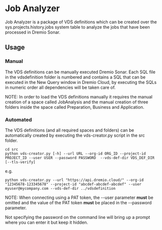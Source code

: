 # Job Analyzer
Job Analyzer is a package of VDS definitions which can be created over the sys.projects.history.jobs system table to analyze the jobs that have been processed in Dremio Sonar.

## Usage

### Manual
The VDS definitions can be manually executed Dremio Sonar. Each SQL file in the vdsdefinition folder is numbered and contains a SQL that can be executed in the New Query window in Dremio Cloud, by executing the SQLs in numeric order all dependencies will be taken care of.

NOTE: In order to load the VDS definitions manually it requires the manual creation of a space called JobAnalysis and the manual creation of three folders inside the space called Preparation, Business and Application.

### Automated
The VDS definitions (and all required spaces and folders) can be automatically created by executing the vds-creator.py script in the src folder.

```
cd src
python vds-creator.py [-h] --url URL --org-id ORG_ID --project-id PROJECT_ID --user USER --password PASSWORD  --vds-def-dir VDS_DEF_DIR [--tls-verify]
```

e.g. 
```
python vds-creator.py --url "https://api.dremio.cloud/" --org-id "12345678-123345678" --project-id "abcdef-abcdef-abcdef" --user myuser@mycompany.com --vds-def-dir ../vdsdefinition
```

NOTE: When connecting using a PAT token, the --user parameter **must** be omitted and the value of the PAT token **must** be placed in the --password parameter.

Not specifying the password on the command line will bring up a prompt where you can enter it but keep it hidden.

